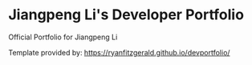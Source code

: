 # Jiangpeng Li's Developer Portfolio
Official Portfolio for Jiangpeng Li

Template provided by:
https://ryanfitzgerald.github.io/devportfolio/